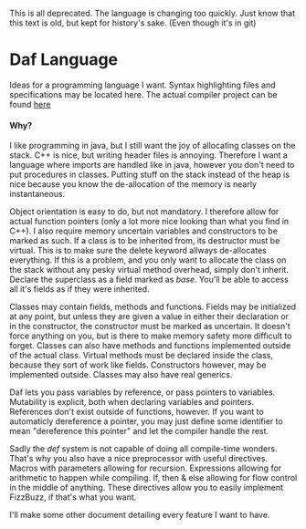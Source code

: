 This is all deprecated. The language is changing too quickly. Just know that this text is old, but kept for history's sake. (Even though it's in git)
# Daf Language
Ideas for a programming language I want.
Syntax highlighting files and specifications may be located here.
The actual compiler project can be found [here](https://github.com/haved/DafCompiler "DafCompiler on Github")
#### Why?
I like programming in java, but I still want the joy of allocating classes on the stack. C++ is nice, but writing header files is annoying. Therefore I want a language where imports are handled like in java, however you don't need to put procedures in classes. Putting stuff on the stack instead of the heap is nice because you know the de-allocation of the memory is nearly instantaneous.  

Object orientation is easy to do, but not mandatory. I therefore allow for actual function pointers (only a lot more nice looking than what you find in C++). I also require memory uncertain variables and constructors to be marked as such. If a class is to be inherited from, its destructor must be virtual. This is to make sure the delete keyword allways de-allocates everything. If this is a problem, and you only want to allocate the class on the stack without any pesky virtual method overhead, simply don't inherit. Declare the superclass as a field marked as *base*. You'll be able to access all it's fields as if they were inherited.

Classes may contain fields, methods and functions. Fields may be initialized at any point, but unless they are given a value in either their declaration or in the constructor, the constructor must be marked as uncertain. It doesn't force anything on you, but is there to make memory safety more difficult to forget. Classes can also have methods and functions implemented outside of the actual class. Virtual methods must be declared inside the class, because they sort of work like fields. Constructors however, may be implemented outside. Classes may also have real generics.

Daf lets you pass variables by reference, or pass pointers to variables. Mutability is explicit, both when declaring variables and pointers. References don't exist outside of functions, however. If you want to automaticly dereference a pointer, you may just define some identifier to mean "dereference this pointer" and let the compiler handle the rest.

Sadly the *def* system is not capable of doing all compile-time wonders. That's why you also have a nice preprocessor with useful directives. Macros with parameters allowing for recursion. Expressions allowing for arithmetic to happen while compiling. If, then & else allowing for flow control in the middle of anything. These directives allow you to easily implement FizzBuzz, if that's what you want.

I'll make some other document detailing every feature I want to have.
